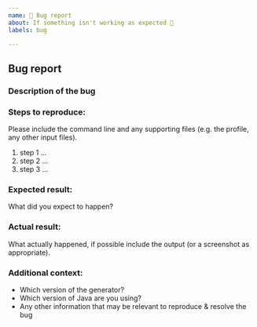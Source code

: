 ```yaml
---
name: 🐛 Bug report
about: If something isn't working as expected 🤔
labels: bug

---
```


## Bug report

### Description of the bug

### Steps to reproduce:
Please include the command line and any supporting files (e.g. the profile, any other input files).

 1. step 1 ...
 2. step 2 ...
 3. step 3 ...

### Expected result:
What did you expect to happen?

### Actual result:
What actually happened, if possible include the output (or a screenshot as appropriate).

### Additional context:
- Which version of the generator?
- Which version of Java are you using?
- Any other information that may be relevant to reproduce & resolve the bug